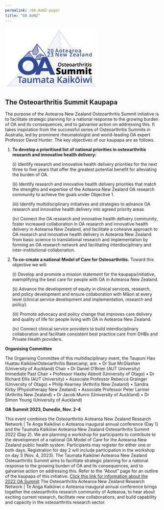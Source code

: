 ```yaml
---
permalink: /OA-AoNZ-page/
title: "OA AoNZ"
---
```


<img src="/images/OA-Summit-logo-23.jpg" alt="OA Summit Logo" width="60%">

## The Osteoarthritis Summit Kaupapa
The purpose of the Aotearoa New Zealand Osteoarthritis Summit initiative is to facilitate strategic planning for a national response to the growing burden of OA and its consequences, and to galvanise action on addressing this. It takes inspiration from the successful series of Osteoarthritis Summits in Australia, led by prominent rheumatologist and world-leading OA expert Professor David Hunter.
The key objectives of our kaupapa are as follows.

1. **To develop a prioritised list of national priorities in osteoarthritis research and innovative health delivery:**

    (i) Identify research and innovative health delivery priorities for the next three to five years that offer the greatest potential benefit for alleviating the burden of OA.

    (ii) Identify research and innovative health delivery priorities that match the strengths and expertise of the Aotearoa New Zealand OA research community to achieve the goals under Objective 1.

    (iii) Identify multidisciplinary initiatives and strategies to advance OA research and innovative health delivery into agreed priority areas

    (iv) Connect the OA research and innovative health delivery community, foster increased collaboration in OA research and innovative health delivery in Aotearoa New Zealand, and facilitate a cohesive approach to OA research and innovative health delivery in Aotearoa New Zealand from basic science to translational research and implementation by forming an OA research network and facilitating interdisciplinary and inter-institutional collaboration.
 
2. **To co-create a national Model of Care for Osteoarthritis.**
Toward this objective we will:

    (i) Develop and promote a mission statement for the kaupapa/initiative, exemplifying the best care for people with OA in Aotearoa New Zealand.
        
    (ii) Advance the development of equity in clinical services, research, and policy development and ensure collaboration with Māori at every level (clinical service development and implementation, research and policy).
        
    (iii) Promote advocacy and policy change that improves care delivery and quality of life for people living with OA in Aotearoa New Zealand.
        
    (iv) Connect clinical service providers to build interdisciplinary collaboration and facilitate consistent best practice care from DHBs and Private Health providers.
        
**Organising Committee**

The Organising Committee of this multidisciplinary event, the Taupuni Hao Huatau KaikōiwiOsteoarthritis Basecamp, are:
    • Dr Sue McGlashan (University of Auckland) Chair
    • Dr Daniel O’Brien (AUT University) Immediate Past Chair
    • Professor Haxby Abbott (University of Otago)
    • Dr Richard Ellis (AUT University)
    • Associate Professor Rebecca Grainger (University of Otago)
    • Philip Kearney (Arthritis New Zealand)
    • Sandra Kirby (Physiotherapy New Zealand)
    • Associate Professor Peter Larmer (Arthritis New Zealand)
    • Dr Jacob Munro (University of Auckland)
    • Dr Simon Young (University of Auckland)

**OA Summit 2023, Dunedin, Nov. 2-4**

This event combines the Osteoarthritis Aotearoa New Zealand Research Network | Te Anga Kaikōiwi o Aotearoa inaugural annual conference (Day 1) and the Taumata Kaikōiwi Aotearoa New Zealand Osteoarthritis Summit 2022 (Day 2). We are planning a workshop for participants to contribute to the development of a national OA Model of Care for the Aotearoa New Zealand public health system.
Participants may register for either one or both days. Registration for day 2 will include participation in the workshop on day 3 (Nov. 4, 2023).
The Taumata Kaikōiwi Aotearoa New Zealand Osteoarthritis Summit aims to facilitate strategic planning for a national response to the growing burden of OA and its consequences, and to galvanise action on addressing this. Refer to the “About” page for an outline of the kaupapa of this initiative. [Click this link for information about the 2022 OA Summit](https://www.arthritis.org.nz/new-zealand-osteoarthritis-summit-2022-taumata-kaikoiwi-aotearoa/)
The Osteoarthritis Aotearoa New Zealand Research Network | Te Anga Kaikōiwi o Aotearoa inaugural annual conference brings together the osteoarthritis research community of Aotearoa, to hear about exciting current research, facilitate new collaborations, and build capability and capacity in the osteoarthritis research sector.  
